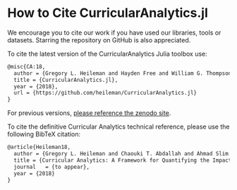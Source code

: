 # How to Cite CurricularAnalytics.jl

We encourage you to cite our work if you have used our libraries, tools or datasets. Starring the repository on GitHub is also appreciated.

To cite the latest version of the CurricularAnalytics Julia toolbox use:

```tex
@misc{CA:18,
  author = {Gregory L. Heileman and Hayden Free and William G. Thompson and Orhan Abar},
  title = {CurricularAnalytics.jl},
  year = {2018},
  url = {https://github.com/heileman/CurricularAnalytics.jl}
}
```
For previous versions, [please reference the zenodo site](https://addURL).

To cite the definitive Curricular Analytics technical reference, please use the following BibTeX citation:

```tex
@article{Heileman18,
  author = {Gregory L. Heileman and Chaouki T. Abdallah and Ahmad Slim and Michael Hickman},
  title = {Curricular Analytics: A Framework for Quantifying the Impact of Curricular Reforms and Pedagogical Innovations},
  journal	= {to appear},
  year = {2018}
}
```
